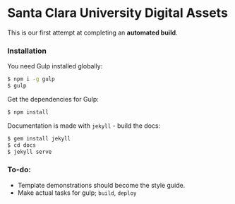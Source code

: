 # Santa Clara University Digital Assets

This is our first attempt at completing an **automated build**.

### Installation

You need Gulp installed globally:

```sh
$ npm i -g gulp
$ gulp
```
Get the dependencies for Gulp:
```sh
$ npm install
```

Documentation is made with `jekyll` - build the docs:

```sh
$ gem install jekyll
$ cd docs
$ jekyll serve
```

### To-do:
* Template demonstrations should become the style guide.
* Make actual tasks for gulp; `build`, `deploy`


